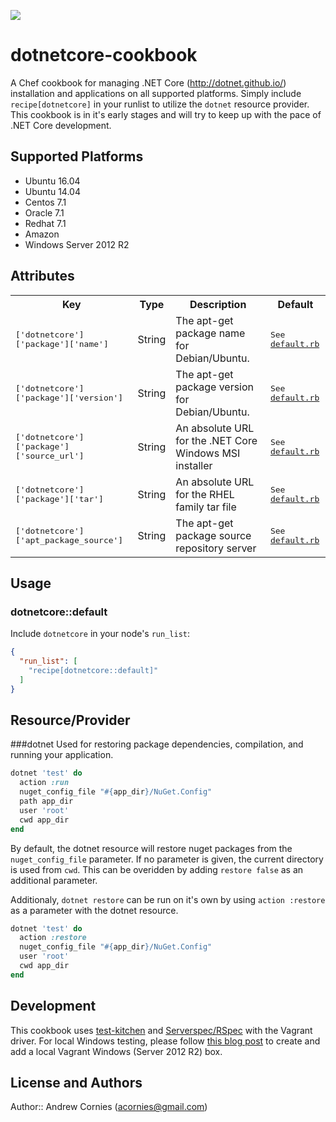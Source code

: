 <a href="https://codeclimate.com/github/acornies/dotnetcore-cookbook"><img src="https://codeclimate.com/github/acornies/dotnetcore-cookbook/badges/gpa.svg" /></a>
# dotnetcore-cookbook

A Chef cookbook for managing .NET Core (http://dotnet.github.io/) installation and applications on all supported platforms. Simply include `recipe[dotnetcore]` in your runlist to utilize the `dotnet` resource provider. This cookbook is in it's early stages and will try to keep up with the pace of .NET Core development.

## Supported Platforms

- Ubuntu 16.04
- Ubuntu 14.04
- Centos 7.1
- Oracle 7.1
- Redhat 7.1
- Amazon
- Windows Server 2012 R2

## Attributes

<table>
  <tr>
    <th>Key</th>
    <th>Type</th>
    <th>Description</th>
    <th>Default</th>
  </tr>
  <tr>
    <td><tt>['dotnetcore']['package']['name']</tt></td>
    <td>String</td>
    <td>The apt-get package name for Debian/Ubuntu.</td>
    <td><tt>See <a href="attributes/default.rb" target="_blank">default.rb</a></tt></td>
  </tr>
  <tr>
    <td><tt>['dotnetcore']['package']['version']</tt></td>
    <td>String</td>
    <td>The apt-get package version for Debian/Ubuntu.</td>
    <td><tt>See <a href="attributes/default.rb" target="_blank">default.rb</a></tt></td>
  </tr>
  <tr>
    <td><tt>['dotnetcore']['package']['source_url']</tt></td>
    <td>String</td>
    <td>An absolute URL for the .NET Core Windows MSI installer</td>
    <td><tt>See <a href="attributes/default.rb" target="_blank">default.rb</a></tt></td>
  </tr>
  <tr>
    <td><tt>['dotnetcore']['package']['tar']</tt></td>
    <td>String</td>
    <td>An absolute URL for the RHEL family tar file</td>
    <td><tt>See <a href="attributes/default.rb" target="_blank">default.rb</a></tt></td>
  </tr>
  <tr>
    <td><tt>['dotnetcore']['apt_package_source']</tt></td>
    <td>String</td>
    <td>The apt-get package source repository server</td>
    <td><tt>See <a href="attributes/default.rb" target="_blank">default.rb</a></tt></td>
  </tr>
</table>

## Usage

### dotnetcore::default

Include `dotnetcore` in your node's `run_list`:

```json
{
  "run_list": [
    "recipe[dotnetcore::default]"
  ]
}
```

## Resource/Provider

###dotnet
Used for restoring package dependencies, compilation, and running your application.
```ruby
dotnet 'test' do
  action :run
  nuget_config_file "#{app_dir}/NuGet.Config"
  path app_dir
  user 'root'
  cwd app_dir
end
```
By default, the dotnet resource will restore nuget packages from the `nuget_config_file` parameter. If no parameter is given, the current directory is used from `cwd`. This can be overidden by adding `restore false` as an additional parameter.

Additionaly, `dotnet restore` can be run on it's own by using `action :restore` as a parameter with the dotnet resource.
```ruby
dotnet 'test' do
  action :restore
  nuget_config_file "#{app_dir}/NuGet.Config"
  user 'root'
  cwd app_dir
end
```

## Development

This cookbook uses <a href="https://github.com/opscode/test-kitchen" target="_blank">test-kitchen</a> and <a href="http://serverspec.org/" target="_blank">Serverspec/RSpec</a> with the Vagrant driver. For local Windows testing, please follow <a href="http://kitchen.ci/blog/test-kitchen-windows-test-flight-with-vagrant/" target="_blank">this blog post</a> to create and add a local Vagrant Windows (Server 2012 R2) box.

## License and Authors

Author:: Andrew Cornies (acornies@gmail.com)
